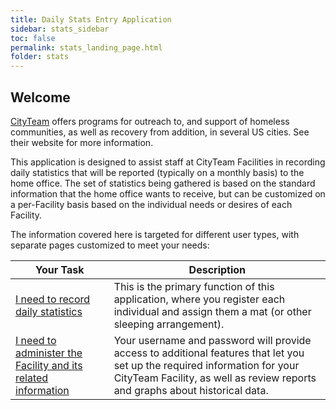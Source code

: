 ```yaml
---
title: Daily Stats Entry Application
sidebar: stats_sidebar
toc: false
permalink: stats_landing_page.html
folder: stats
---
```


## Welcome

[CityTeam](https://cityteam.org) offers programs for outreach to, and
support of homeless communities, as well as recovery from addition,
in several US cities.  See their website for more information.

This application is designed to assist staff at CityTeam Facilities
in recording daily statistics that will be reported (typically on a
monthly basis) to the home office.  The set of statistics being gathered
is based on the standard information that the home office wants to
receive, but can be customized on a per-Facility basis based on the
individual needs or desires of each Facility.

The information covered here is targeted for different user types,
with separate pages customized to meet your needs:

| Your Task                                                                             | Description                                                                                                                                                                                                |
|---------------------------------------------------------------------------------------|------------------------------------------------------------------------------------------------------------------------------------------------------------------------------------------------------------|
| [I need to record daily statistics](stats_user_overview)                              | This is the primary function of this application, where you register each individual and assign them a mat (or other sleeping arrangement).                                                                |
| [I need to administer the Facility and its related information](stats_admin_overview) | Your username and password will provide access to additional features that let you set up the required information for your CityTeam Facility, as well as review reports and graphs about historical data. |

